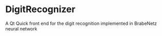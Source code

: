 # DigitRecognizer
A Qt Quick front end for the digit recognition implemented in BrabeNetz neural network
